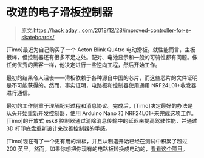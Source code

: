 # 改进的电子滑板控制器

> 原文:[https://hack aday . com/2018/12/28/improved-controller-for-e-skateboards/](https://hackaday.com/2018/12/28/improved-controller-for-e-skateboards/)

[Timo]最近为自己购买了一个 Acton Blink Qu4tro 电动滑板。就性能而言，主板很棒，但控制器还有很多不足之处。配对、电池显示和一般的可骑性都有问题。像任何优秀的黑客一样，他决定进行一些逆向工程，然后开始工作。

最初的结果令人沮丧——滑板依赖于各种源自中国的芯片，而这些芯片的文件证明是不可能获得的。然而，事实证明，电路板和控制器使用通用 NRF24L01+收发器进行通信。

最初的工作侧重于理解配对过程和消息协议。完成后，[Timo]决定最好的办法是从头开始重新开发控制器，使用 Arduino Nano 和 NRF24L01+来完成这项工作。[Timo]的开放式 esk8 控制器通过消除消息传输中的延迟来提高驾驶性能，并通过 3D 打印底盘重新设计来改善控制器的手感。

[Timo]现在有了一个更有用的滑板，并且从制造开始已经在测试中积累了超过 200 英里。然而，如果你想把你现有的电路板转换成电动的，[看看这个项目](https://hackaday.com/2013/08/10/diy-23mph-electric-skateboard/)。